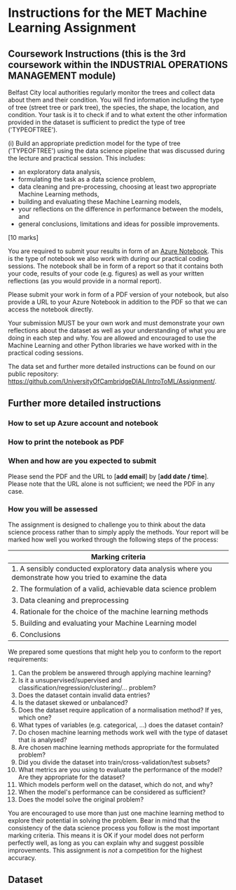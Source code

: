 # Instructions for the MET Machine Learning Assignment

## Coursework Instructions (this is the 3rd coursework within the INDUSTRIAL OPERATIONS MANAGEMENT module)

Belfast City local authorities regularly monitor the trees and collect data about them and their condition. You will find information including the type of tree (street tree or park tree), the species, the shape, the location, and condition.
Your task is it to check if and to what extent the other information provided in the dataset is sufficient to predict the type of tree ('TYPEOFTREE').

(i) Build an appropriate prediction model for the type of tree ('TYPEOFTREE') using the data science pipeline that was discussed during the lecture and practical session. This includes:
* an exploratory data analysis, 
* formulating the task as a data science problem, 
* data cleaning and pre-processing, choosing at least two appropriate Machine Learning methods, 
* building and evaluating these Machine Learning models, 
* your reflections on the difference in performance between the models, and 
* general conclusions, limitations and ideas for possible improvements. 

[10 marks]

You are required to submit your results in form of an [Azure Notebook](https://notebooks.azure.com/). This is the type of notebook we also work with during our practical coding sessions. The notebook shall be in form of a report so that it contains both your code, results of your code (e.g. figures) as well as your written reflections (as you would provide in a normal report).

Please submit your work in form of a PDF version of your notebook, but also provide a URL to your Azure Notebook in addition to the PDF so that we can access the notebook directly.

Your submission MUST be your own work and must demonstrate your own reflections about the dataset as well as your understanding of what you are doing in each step and why. You are allowed and encouraged to use the Machine Learning and other Python libraries we have worked with in the practical coding sessions.

The data set and further more detailed instructions can be found on our public repository: https://github.com/UniversityOfCambridgeDIAL/IntroToML/Assignment/.

## Further more detailed instructions

### How to set up Azure account and notebook

### How to print the notebook as PDF

### When and how are you expected to submit

Please send the PDF and the URL to [**add email**] by [**add date / time**].
Please note that the URL alone is not sufficient; we need the PDF in any case.

### How you will be assessed

The assignment is designed to challenge you to think about the data science process rather than to simply apply the methods. Your report will be marked how well you worked through the following steps of the process:

|Marking criteria|
|------|
|1. A sensibly conducted exploratory data analysis where you demonstrate how you tried to examine the data|
|2. The formulation of a valid, achievable data science problem|
|3. Data cleaning and preprocessing|
|4. Rationale for the choice of the machine learning methods|
|5. Building and evaluating your Machine Learning model |
|6. Conclusions|

We prepared some questions that might help you to conform to the report requirements:

1. Can the problem be answered through applying machine learning?
2. Is it a unsupervised/supervised and classification/regression/clustering/... problem?
3. Does the dataset contain invalid data entries?
4. Is the dataset skewed or unbalanced?
5. Does the dataset require application of a normalisation method? If yes, which one?
6. What types of variables (e.g. categorical, ...) does the dataset contain?
7. Do chosen machine learning methods work well with the type of dataset that is analysed?
8. Are chosen machine learning methods appropriate for the formulated problem?
9. Did you divide the dataset into train/cross-validation/test subsets?
10. What metrics are you using to evaluate the performance of the model? Are they appropriate for the dataset?
11. Which models perform well on the dataset, which do not, and why?
12. When the model's performance can be considered as sufficient?
13. Does the model solve the original problem?

You are encouraged to use more than just one machine learning method to explore their potential in solving the problem. Bear in mind that the consistency of the data science process you follow is the most important marking criteria. This means it is OK if your model does not perform perfectly well, as long as you can explain why and suggest possible improvements. This assignment is _not_ a competition for the highest accuracy.

## Dataset

